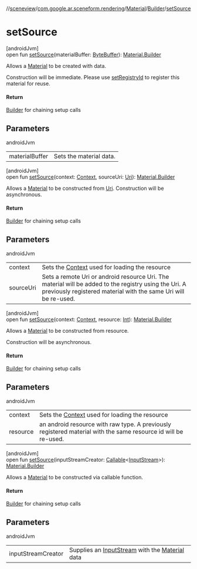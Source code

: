 //[sceneview](../../../../index.md)/[com.google.ar.sceneform.rendering](../../index.md)/[Material](../index.md)/[Builder](index.md)/[setSource](set-source.md)

# setSource

[androidJvm]\
open fun [setSource](set-source.md)(materialBuffer: [ByteBuffer](https://developer.android.com/reference/kotlin/java/nio/ByteBuffer.html)): [Material.Builder](index.md)

Allows a [Material](../index.md) to be created with data. 

Construction will be immediate. Please use [setRegistryId](../../../../../arsceneview/com.google.ar.sceneform.rendering/-material/-builder/set-registry-id.md) to register this material for reuse.

#### Return

[Builder](index.md) for chaining setup calls

## Parameters

androidJvm

| | |
|---|---|
| materialBuffer | Sets the material data. |

[androidJvm]\
open fun [setSource](set-source.md)(context: [Context](https://developer.android.com/reference/kotlin/android/content/Context.html), sourceUri: [Uri](https://developer.android.com/reference/kotlin/android/net/Uri.html)): [Material.Builder](index.md)

Allows a [Material](../index.md) to be constructed from [Uri](https://developer.android.com/reference/kotlin/android/net/Uri.html). Construction will be asynchronous.

#### Return

[Builder](index.md) for chaining setup calls

## Parameters

androidJvm

| | |
|---|---|
| context | Sets the [Context](https://developer.android.com/reference/kotlin/android/content/Context.html) used for loading the resource |
| sourceUri | Sets a remote Uri or android resource Uri. The material will be added to the registry using the Uri. A previously registered material with the same Uri will be re-used. |

[androidJvm]\
open fun [setSource](set-source.md)(context: [Context](https://developer.android.com/reference/kotlin/android/content/Context.html), resource: [Int](https://kotlinlang.org/api/latest/jvm/stdlib/kotlin/-int/index.html)): [Material.Builder](index.md)

Allows a [Material](../index.md) to be constructed from resource. 

Construction will be asynchronous.

#### Return

[Builder](index.md) for chaining setup calls

## Parameters

androidJvm

| | |
|---|---|
| context | Sets the [Context](https://developer.android.com/reference/kotlin/android/content/Context.html) used for loading the resource |
| resource | an android resource with raw type. A previously registered material with the same resource id will be re-used. |

[androidJvm]\
open fun [setSource](set-source.md)(inputStreamCreator: [Callable](https://developer.android.com/reference/kotlin/java/util/concurrent/Callable.html)&lt;[InputStream](https://developer.android.com/reference/kotlin/java/io/InputStream.html)&gt;): [Material.Builder](index.md)

Allows a [Material](../index.md) to be constructed via callable function.

#### Return

[Builder](index.md) for chaining setup calls

## Parameters

androidJvm

| | |
|---|---|
| inputStreamCreator | Supplies an [InputStream](https://developer.android.com/reference/kotlin/java/io/InputStream.html) with the [Material](../index.md) data |
